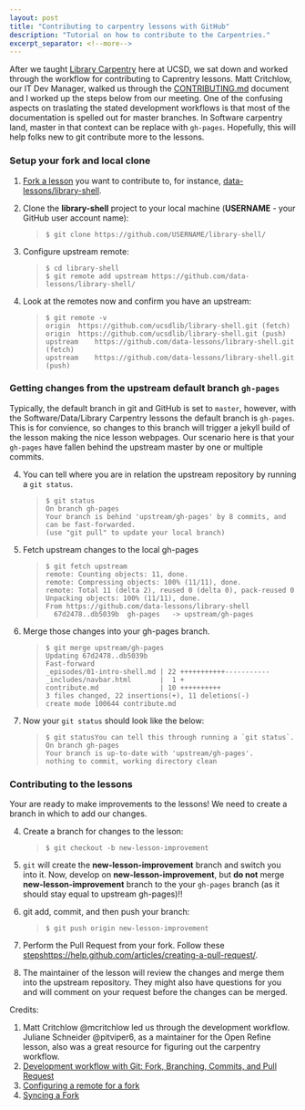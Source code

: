 ```yaml
---
layout: post
title: "Contributing to carpentry lessons with GitHub"
description: "Tutorial on how to contribute to the Carpentries."
excerpt_separator: <!--more-->
---
```

After we taught [Library Carpentry](https://ucsdlib.github.io/2016-07-18-UCSD/) here at UCSD, we sat down and worked through the workflow for contributing to Caprentry lessons. Matt Critchlow, our IT Dev Manager, walked us through the [CONTRIBUTING.md](https://github.com/data-lessons/library-shell/blob/gh-pages/CONTRIBUTING.md) document and I worked up the steps below from our meeting. One of the confusing aspects on traslating the stated development workflows is that most of the documentation is spelled out for master branches. In Software carpentry land, master in that context can be replace with `gh-pages`. Hopefully, this will help folks new to git contribute more to the lessons. 

### Setup your fork and local clone

1. [Fork a lesson](http://help.github.com/fork-a-repo/) you want to contribute to, for instance, [data-lessons/library-shell](https://github.com/data-lessons/library-shell/). 

2. Clone the **library-shell** project to your local machine (**USERNAME** - your GitHub user account name): 

    >```
    >$ git clone https://github.com/USERNAME/library-shell/
    >```
<!--more-->
3. Configure upstream remote: 

    >```
    >$ cd library-shell
    >$ git remote add upstream https://github.com/data-lessons/library-shell/  
    >```

4. Look at the remotes now and confirm you have an upstream: 

    >```
    >$ git remote -v  
    >origin  https://github.com/ucsdlib/library-shell.git (fetch)  
    >origin  https://github.com/ucsdlib/library-shell.git (push)  
    >upstream    https://github.com/data-lessons/library-shell.git (fetch)  
    >upstream    https://github.com/data-lessons/library-shell.git (push)  
    >```

### Getting changes from the upstream default branch `gh-pages`

Typically, the default branch in git and GitHub is set to `master`, however, with the Software/Data/Library Carpentry lessons the default branch is  `gh-pages`. This is for convience, so changes to this branch will trigger a jekyll build of the lesson making the nice lesson webpages.  Our scenario here is that your `gh-pages` have fallen behind the upstream master by one or multiple commits. 

4. You can tell where you are in relation the upstream repository by running a `git status`. 
    
    >```
    >$ git status
    >On branch gh-pages
    >Your branch is behind 'upstream/gh-pages' by 8 commits, and can be fast-forwarded.
    >(use "git pull" to update your local branch)

4. Fetch upstream changes to the local gh-pages

    >```
    >$ git fetch upstream
    >remote: Counting objects: 11, done.  
    >remote: Compressing objects: 100% (11/11), done.  
    >remote: Total 11 (delta 2), reused 0 (delta 0), pack-reused 0  
    >Unpacking objects: 100% (11/11), done.  
    >From https://github.com/data-lessons/library-shell  
    >   67d2478..db5039b  gh-pages   -> upstream/gh-pages  
    >```

5. Merge those changes into your gh-pages branch.

    >```
    >$ git merge upstream/gh-pages  
    >Updating 67d2478..db5039b  
    >Fast-forward  
    > _episodes/01-intro-shell.md | 22 +++++++++++-----------  
    > _includes/navbar.html       |  1 +  
    > contribute.md               | 10 ++++++++++  
    > 3 files changed, 22 insertions(+), 11 deletions(-)  
    > create mode 100644 contribute.md  
    >```

6. Now your `git status` should look like the below: 

    >```
    >$ git statusYou can tell this through running a `git status`. 
    >On branch gh-pages
    >Your branch is up-to-date with 'upstream/gh-pages'.
    >nothing to commit, working directory clean
    >```

### Contributing to the lessons

Your are ready to make improvements to the lessons! We need to create a branch in which to add our changes. 

4. Create a branch for changes to the lesson: 

    >```
    >$ git checkout -b new-lesson-improvement
    >```

5. `git` will create the **new-lesson-improvement** branch and switch you into it. Now, develop on **new-lesson-improvement**, but **do not** merge **new-lesson-improvement** branch to the your `gh-pages` branch (as it should stay equal to upstream gh-pages)!!

6. git add, commit, and then push your branch: 

    >```
    >$ git push origin new-lesson-improvement
    >```

7. Perform the Pull Request from your fork. Follow these [steps]()https://help.github.com/articles/creating-a-pull-request/.
8. The maintainer of the lesson will review the changes and merge them into the upstream repository. They might also have questions for you and will comment on your request before the changes can be merged. 

Credits:  

1. Matt Critchlow @mcritchlow led us through the development workflow. Juliane Schneider @pitviper6, as a maintainer for the Open Refine lesson, also was a great resource for figuring out the carpentry workflow.  
1. [Development workflow with Git: Fork, Branching, Commits, and Pull Request](https://github.com/sevntu-checkstyle/sevntu.checkstyle/wiki/Development-workflow-with-Git:-Fork,-Branching,-Commits,-and-Pull-Request)  
2. [Configuring a remote for a fork](https://help.github.com/articles/configuring-a-remote-for-a-fork/)   
3. [Syncing a Fork](https://help.github.com/articles/syncing-a-fork/)
